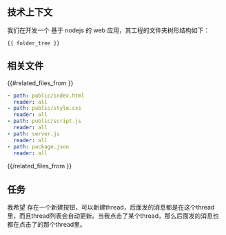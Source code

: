 ## 技术上下文

我们在开发一个 基于 nodejs 的 web 应用，其工程的文件夹树形结构如下：

```
{{ folder_tree }}
```

## 相关文件

{{#related_files_from }}
```yaml
- path: public/index.html
  reader: all
- path: public/style.css
  reader: all
- path: public/script.js
  reader: all  
- path: server.js
  reader: all    
- path: package.json
  reader: all    
```
{{/related_files_from }}

## 任务

我希望 存在一个新建按钮，可以新建thread，后面发的消息都是在这个thread里，而且thread列表会自动更新。当我点击了某个thread，那么后面发的消息也都在点击了的那个thread里。